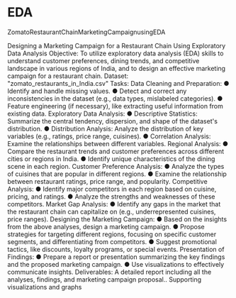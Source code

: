# EDA
ZomatoRestaurantChainMarketingCampaignusingEDA

Designing a Marketing Campaign for a
Restaurant Chain Using Exploratory Data
Analysis
Objective:
To utilize exploratory data analysis (EDA) skills to understand customer preferences,
dining trends, and competitive landscape in various regions of India, and to design
an effective marketing campaign for a restaurant chain.
Dataset:
"zomato_restaurants_in_India.csv"
Tasks:
Data Cleaning and Preparation:
● Identify and handle missing values.
● Detect and correct any inconsistencies in the dataset (e.g., data types,
mislabeled categories).
● Feature engineering (if necessary), like extracting useful information from
existing data.
Exploratory Data Analysis:
● Descriptive Statistics: Summarize the central tendency, dispersion, and shape
of the dataset's distribution.
● Distribution Analysis: Analyze the distribution of key variables (e.g., ratings,
price range, cuisines).
● Correlation Analysis: Examine the relationships between different variables.
Regional Analysis:
● Compare the restaurant trends and customer preferences across different
cities or regions in India.
● Identify unique characteristics of the dining scene in each region.
Customer Preference Analysis:
● Analyze the types of cuisines that are popular in different regions.
● Examine the relationship between restaurant ratings, price range, and
popularity.
Competitive Analysis:
● Identify major competitors in each region based on cuisine, pricing, and
ratings.
● Analyze the strengths and weaknesses of these competitors.
Market Gap Analysis:
● Identify any gaps in the market that the restaurant chain can capitalize on
(e.g., underrepresented cuisines, price ranges).
Designing the Marketing Campaign:
● Based on the insights from the above analyses, design a marketing
campaign.
● Propose strategies for targeting different regions, focusing on specific
customer segments, and differentiating from competitors.
● Suggest promotional tactics, like discounts, loyalty programs, or special
events.
Presentation of Findings:
● Prepare a report or presentation summarizing the key findings and the
proposed marketing campaign.
● Use visualizations to effectively communicate insights.
Deliverables:
A detailed report including all the analyses, findings, and marketing campaign
proposal..
Supporting visualizations and graphs
